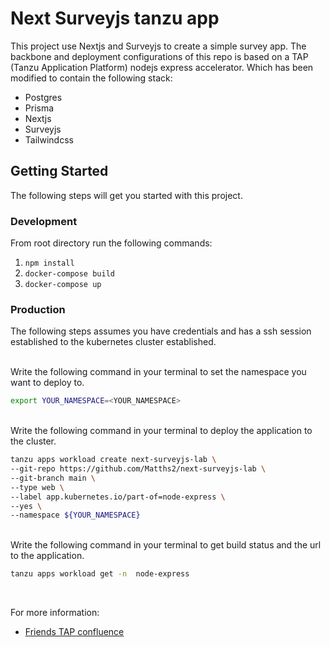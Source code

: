 # Next Surveyjs tanzu app

This project use Nextjs and Surveyjs to create a simple survey app.
The backbone and deployment configurations of this repo is based on a TAP (Tanzu Application Platform) nodejs express accelerator. Which has been modified to contain the following stack:

- Postgres
- Prisma
- Nextjs
- Surveyjs
- Tailwindcss

## Getting Started

The following steps will get you started with this project.

### Development

From root directory run the following commands:

1. `npm install`
2. `docker-compose build`
3. `docker-compose up`

### Production

The following steps assumes you have credentials and has a ssh session established to the kubernetes cluster established.

<br>
 Write the following command in your terminal to set the namespace you want to deploy to.

```bash
export YOUR_NAMESPACE=<YOUR_NAMESPACE>
```

<br>
Write the following command in your terminal to deploy the application to the cluster.

```bash
tanzu apps workload create next-surveyjs-lab \
--git-repo https://github.com/Matths2/next-surveyjs-lab \
--git-branch main \
--type web \
--label app.kubernetes.io/part-of=node-express \
--yes \
--namespace ${YOUR_NAMESPACE}
```

<br>
Write the following command in your terminal to get build status and the url to the application.

```bash
tanzu apps workload get -n  node-express
```

<br>

For more information:

- [Friends TAP confluence](https://confluence.shared.int.tds.tieto.com/x/PKC2EQ)
